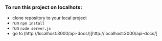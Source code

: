 ### To run this project on localhots:

- clone repository to your local project
- run ```npm install```
- run ```node server.js```
- go to (http://localhost:3000/api-docs/)[http://localhost:3000/api-docs/]
